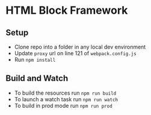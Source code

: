 # HTML Block Framework

## Setup

-   Clone repo into a folder in any local dev environment
-   Update `proxy` url on line 121 of `webpack.config.js`
-   Run `npm install`

## Build and Watch

-   To build the resources run `npm run build`
-   To launch a watch task run `npm run watch`
-   To build in prod mode run `npm run prod`

